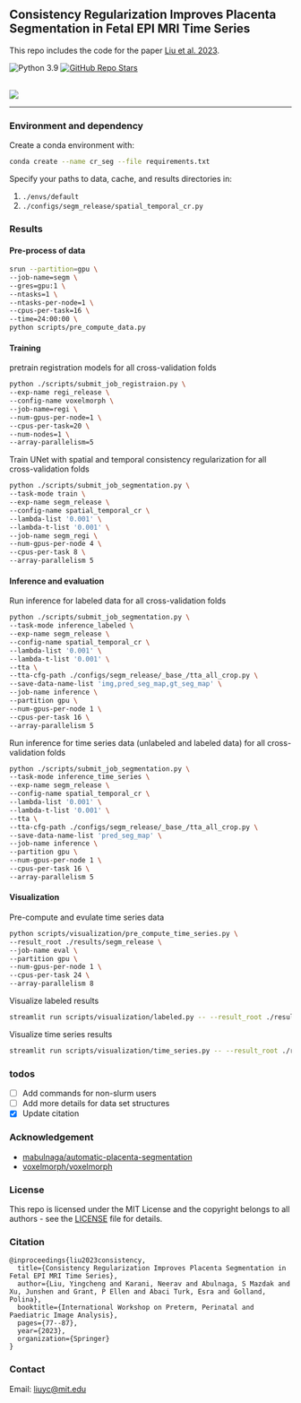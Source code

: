 ## Consistency Regularization Improves Placenta Segmentation in Fetal EPI MRI Time Series

This repo includes the code for the paper [Liu et al. 2023](https://arxiv.org/pdf/2310.03870.pdf).

![Python 3.9](https://img.shields.io/badge/Python-3.9%2B-brightgreen.svg)
[![GitHub Repo Stars](https://img.shields.io/github/stars/firstmover/cr-seg?label=Stars&logo=github&color=red)](https://github.com/firstmover/cr-seg)

<br>
<img src="https://people.csail.mit.edu/liuyingcheng/data/projects/fetal/cr_seg/overview_method.png">
<hr/>

### Environment and dependency

Create a conda environment with: 
```bash 
conda create --name cr_seg --file requirements.txt
```

Specify your paths to data, cache, and results directories in: 
1. `./envs/default`
2. `./configs/segm_release/spatial_temporal_cr.py`

### Results

#### Pre-process of data 

```bash 
srun --partition=gpu \
--job-name=segm \
--gres=gpu:1 \
--ntasks=1 \
--ntasks-per-node=1 \
--cpus-per-task=16 \
--time=24:00:00 \
python scripts/pre_compute_data.py
```

#### Training 

pretrain registration models for all cross-validation folds 
```bash 
python ./scripts/submit_job_registraion.py \
--exp-name regi_release \
--config-name voxelmorph \
--job-name=regi \
--num-gpus-per-node=1 \
--cpus-per-task=20 \
--num-nodes=1 \
--array-parallelism=5
```

Train UNet with spatial and temporal consistency regularization for all cross-validation folds
```bash 
python ./scripts/submit_job_segmentation.py \
--task-mode train \
--exp-name segm_release \
--config-name spatial_temporal_cr \
--lambda-list '0.001' \
--lambda-t-list '0.001' \
--job-name segm_regi \
--num-gpus-per-node 4 \
--cpus-per-task 8 \
--array-parallelism 5
```

#### Inference and evaluation 

Run inference for labeled data for all cross-validation folds 
```bash 
python ./scripts/submit_job_segmentation.py \
--task-mode inference_labeled \
--exp-name segm_release \
--config-name spatial_temporal_cr \
--lambda-list '0.001' \
--lambda-t-list '0.001' \
--tta \
--tta-cfg-path ./configs/segm_release/_base_/tta_all_crop.py \
--save-data-name-list 'img,pred_seg_map,gt_seg_map' \
--job-name inference \
--partition gpu \
--num-gpus-per-node 1 \
--cpus-per-task 16 \
--array-parallelism 5
```

Run inference for time series data (unlabeled and labeled data) for all cross-validation folds
```bash 
python ./scripts/submit_job_segmentation.py \
--task-mode inference_time_series \
--exp-name segm_release \
--config-name spatial_temporal_cr \
--lambda-list '0.001' \
--lambda-t-list '0.001' \
--tta \
--tta-cfg-path ./configs/segm_release/_base_/tta_all_crop.py \
--save-data-name-list 'pred_seg_map' \
--job-name inference \
--partition gpu \
--num-gpus-per-node 1 \
--cpus-per-task 16 \
--array-parallelism 5
```

#### Visualization 

Pre-compute and evulate time series data 
```bash
python scripts/visualization/pre_compute_time_series.py \
--result_root ./results/segm_release \
--job-name eval \
--partition gpu \
--num-gpus-per-node 1 \
--cpus-per-task 24 \
--array-parallelism 8
```

Visualize labeled results
```bash
streamlit run scripts/visualization/labeled.py -- --result_root ./results/segm_release --model_name epoch_100_all
```

Visualize time series results
```bash
streamlit run scripts/visualization/time_series.py -- --result_root ./results/segm_release --model_name epoch_100_all
```

### todos 
- [ ] Add commands for non-slurm users 
- [ ] Add more details for data set structures 
- [x] Update citation

### Acknowledgement
- [mabulnaga/automatic-placenta-segmentation](https://github.com/mabulnaga/automatic-placenta-segmentation)
- [voxelmorph/voxelmorph](https://github.com/voxelmorph/voxelmorph)

### License

This repo is licensed under the MIT License and the copyright belongs to all authors - see the [LICENSE](https://github.com/firstmover/cr-seg/blob/master/LICENSE) file for details.

### Citation

```
@inproceedings{liu2023consistency,
  title={Consistency Regularization Improves Placenta Segmentation in Fetal EPI MRI Time Series},
  author={Liu, Yingcheng and Karani, Neerav and Abulnaga, S Mazdak and Xu, Junshen and Grant, P Ellen and Abaci Turk, Esra and Golland, Polina},
  booktitle={International Workshop on Preterm, Perinatal and Paediatric Image Analysis},
  pages={77--87},
  year={2023},
  organization={Springer}
}
```

### Contact

Email: liuyc@mit.edu
